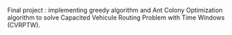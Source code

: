 Final project : implementing greedy algorithm and Ant Colony Optimization algorithm to solve Capacited Vehicule Routing Problem with Time Windows (CVRPTW).
